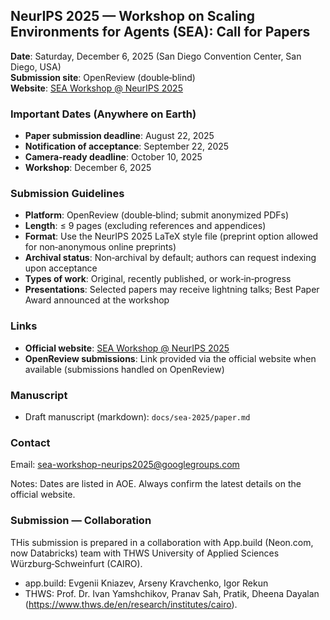 ## NeurIPS 2025 — Workshop on Scaling Environments for Agents (SEA): Call for Papers

**Date**: Saturday, December 6, 2025 (San Diego Convention Center, San Diego, USA)  
**Submission site**: OpenReview (double‑blind)  
**Website**: [SEA Workshop @ NeurIPS 2025](https://sea-workshop.github.io/)

### Important Dates (Anywhere on Earth)
- **Paper submission deadline**: August 22, 2025
- **Notification of acceptance**: September 22, 2025
- **Camera‑ready deadline**: October 10, 2025
- **Workshop**: December 6, 2025

### Submission Guidelines
- **Platform**: OpenReview (double‑blind; submit anonymized PDFs)
- **Length**: ≤ 9 pages (excluding references and appendices)
- **Format**: Use the NeurIPS 2025 LaTeX style file (preprint option allowed for non‑anonymous online preprints)
- **Archival status**: Non‑archival by default; authors can request indexing upon acceptance
- **Types of work**: Original, recently published, or work‑in‑progress
- **Presentations**: Selected papers may receive lightning talks; Best Paper Award announced at the workshop

### Links
- **Official website**: [SEA Workshop @ NeurIPS 2025](https://sea-workshop.github.io/)
- **OpenReview submissions**: Link provided via the official website when available (submissions handled on OpenReview)

### Manuscript
- Draft manuscript (markdown): `docs/sea-2025/paper.md`

### Contact
Email: sea-workshop-neurips2025@googlegroups.com

Notes: Dates are listed in AOE. Always confirm the latest details on the official website.


### Submission — Collaboration

THis submission is prepared in a collaboration with App.build (Neon.com, now Databricks) team with THWS University of Applied Sciences Würzburg‑Schweinfurt (CAIRO).

- app.build: Evgenii Kniazev, Arseny Kravchenko, Igor Rekun 
- THWS: Prof. Dr. Ivan Yamshchikov, Pranav Sah, Pratik, Dheena Dayalan (https://www.thws.de/en/research/institutes/cairo).

